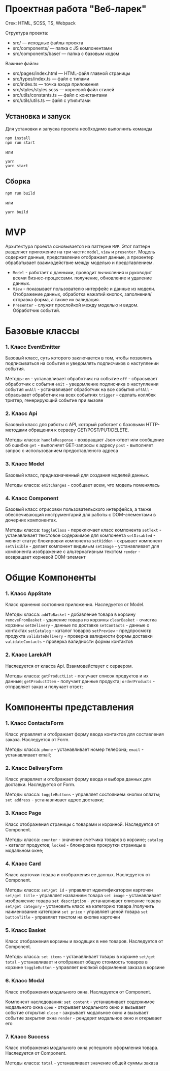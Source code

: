 # Проектная работа "Веб-ларек"

Стек: HTML, SCSS, TS, Webpack

Структура проекта:
- src/ — исходные файлы проекта
- src/components/ — папка с JS компонентами
- src/components/base/ — папка с базовым кодом

Важные файлы:
- src/pages/index.html — HTML-файл главной страницы
- src/types/index.ts — файл с типами
- src/index.ts — точка входа приложения
- src/styles/styles.scss — корневой файл стилей
- src/utils/constants.ts — файл с константами
- src/utils/utils.ts — файл с утилитами

## Установка и запуск
Для установки и запуска проекта необходимо выполнить команды

```
npm install
npm run start
```

или

```
yarn
yarn start
```
## Сборка

```
npm run build
```

или

```
yarn build
```

# MVP

Архитектура проекта основывается на паттерне `MVP`. Этот паттерн разделяет приложение на три части: `model`, `view` и `presenter`. Модель содержит данные, представление отображает данные, а презентер обрабатывает взаимодействие между моделью и представлением.

- `Model` - работает с данными, проводит вычисления и руководит всеми бизнес-процессами. получение, обновление и удаление данных.
- `View` -  показывает пользователю интерфейс и данные из модели. Отображение данных, обработка нажатий кнопок, заполнения/отправка форма, а также их валидация. 
- `Presenter` - служит прослойкой между моделью и видом. Обработчик событий.

# Базовые классы

### 1. Класс EventEmitter

Базовый класс, суть которого заключается в том, чтобы позволить подписываться на события и уведомлять подписчиков о наступлении события.

Методы:
`on` - устанавливает обработчик на событие
`off` - сбрасывает обработчик с события
`emit` - уведомление подписчика о наступлении события
`onAll` - устанавливает обработчик на все события
`offAll` - сбрасывает обработчик на всех событиях
`trigger` - сделать коллбек триггер, генерирующий событие при вызове

### 2. Класс Api

Базовый класс для работы с API, который работает с базовыми HTTP-методами обращения к серверу GET/POST/PUT/DELETE.

Методы класса:
`handleResponse` - возвращает Json-ответ или сообщение об ошибке
`get` - выполняет GET-запросы к адресу
`post` - выполняет запрос с использованием предоставленого адреса

### 3. Класс Model

Базовый класс, предназначенный для создания моделей данных.

Методы класса:
`emitChanges` - сообщает всем, что модель поменялась

### 4. Класс Component

Базовый класс отрисовки пользовательского интерфейса, а также обеспечивающий инструментарий для работы с DOM-элементами в дочерних компонентах.

Методы класса:
`toggleClass` - переключает класс компонента
`setText` - устанавливает текстовое содержимое для компонента
`setDisabled` - меняет статус блокировки компонента
`setHidden` - скрывает компонент
`setVisible` - делает компонент видимым
`setImage` - устанавливает для компонента изображение с альтернативным текстом
`render` - возвращает корневой DOM-элемент

# Общие Компоненты

### 1. Класс AppState

Класс хранения состояния приложения. Наследуется от Model.

Методы класса:
`addToBasket` - добавление товара в корзину
`removeFromBasket` - удаление товара из корзины
`clearBasket` - очистка корзины
`setDelivery` - данные по доставке
`setContacts` - данные о контактах
`setCatalog` - каталог товаров
`setPreview` - предпросмотр продукта
`validateDelivery` - проверка валидности формы доставки
`validateContacts` - проверка валидности формы контактов

### 2. Класс LarekAPI 

Наследуется от класса Api. Взаимодействует с сервером.

Методы класса:
`getProductList` - получает список продуктов и их данные;
`getProductItem` - получает данные продукта;
`orderProducts` - отправляет заказ и получает ответ;

# Компоненты представления

### 1. Класс ContactsForm

Класс управляет и отображает форму ввода контактов для составления заказа. Наследуется от Form.

Методы класса:
`phone` - устанавливает номер телефона;
`email` - устанавливает email;

### 2. Класс DeliveryForm

Класс упарвляет и отображает форму ввода и выбора данных для доставки. Наследуется от Form.

Методы класса:
`toggleButtons` - управляет состоянием кнопки оплаты;
`set address` - устанавливает адрес доставки;

### 3. Класс Page

Класс отображения страницы с товарами и корзиной. Наследуется от Component.

Методы класса:
`counter` - значение счетчика товаров в корзине;
`catalog` - каталог продуктов;
`locked` - блокировка прокрутки страницы в модальном окне;

### 4. Класс Card

Класс карточки товара и отображения ее данных. Наследуется от Component.

Методы класса:
`set/get id` - управляет идентификатором карточки
`set/get title` - управляет названием товара
`set image` - устанавливает изображение товара
`set description` - устанавливает описание товара
`set/get category` - установить класс на категорию товара /получить наименование категории
`set price` - управляет ценой товара
`set buttonTitle` - управляет текстом на кнопке карточки


### 5. Класс Basket

Класс отображения корзины и входящих в нее товаров. Наследуется от Component.

Методы класса:
`set items` - устанавливает товары в корзине
`set/get total` - устанавливает и отображает общую стоимость товаров в корзине
`toggleButton` - управляет кнопкой оформления заказа в корзине


### 6. Класс Modal

Класс отображения модального окна. Наследуется от Component.

Компонент наследования:
`set content` - устанавливает содержимое модального окна
`open` - открывает модального окно и вызывает событие открытия
`close` - закрывает модальное окно и вызывает событие закрытия окна
`render` - рендерит модальное окно и открывает его

### 7. Класс Success
Класс отображения модального окна успешного оформления товара. Наследуется от Component.

Методы класса:
`total` - устанавливает значение общей суммы заказа